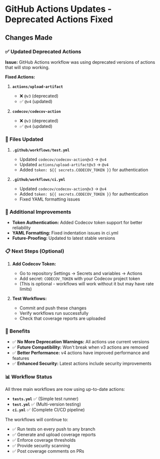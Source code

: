 # GitHub Actions Updates - Deprecated Actions Fixed

## Changes Made

### ✅ Updated Deprecated Actions

**Issue:** GitHub Actions workflow was using deprecated versions of actions that will stop working.

**Fixed Actions:**

1. **`actions/upload-artifact`** 
   - ❌ `@v3` (deprecated)
   - ✅ `@v4` (updated)

2. **`codecov/codecov-action`**
   - ❌ `@v3` (deprecated) 
   - ✅ `@v4` (updated)

### 📁 Files Updated

1. **`.github/workflows/test.yml`**
   - Updated `codecov/codecov-action@v3` → `@v4`
   - Updated `actions/upload-artifact@v3` → `@v4`
   - Added `token: ${{ secrets.CODECOV_TOKEN }}` for authentication

2. **`.github/workflows/ci.yml`**
   - Updated `codecov/codecov-action@v3` → `@v4`
   - Added `token: ${{ secrets.CODECOV_TOKEN }}` for authentication
   - Fixed YAML formatting issues

### 🔧 Additional Improvements

- **Token Authentication:** Added Codecov token support for better reliability
- **YAML Formatting:** Fixed indentation issues in ci.yml
- **Future-Proofing:** Updated to latest stable versions

### 📋 Next Steps (Optional)

1. **Add Codecov Token:** 
   - Go to repository Settings → Secrets and variables → Actions
   - Add secret: `CODECOV_TOKEN` with your Codecov project token
   - (This is optional - workflows will work without it but may have rate limits)

2. **Test Workflows:**
   - Commit and push these changes
   - Verify workflows run successfully
   - Check that coverage reports are uploaded

### 🚀 Benefits

- ✅ **No More Deprecation Warnings:** All actions use current versions
- ✅ **Future Compatibility:** Won't break when v3 actions are removed
- ✅ **Better Performance:** v4 actions have improved performance and features
- ✅ **Enhanced Security:** Latest actions include security improvements

### 📊 Workflow Status

All three main workflows are now using up-to-date actions:

- **`tests.yml`** ✅ (Simple test runner)
- **`test.yml`** ✅ (Multi-version testing)  
- **`ci.yml`** ✅ (Complete CI/CD pipeline)

The workflows will continue to:
- ✅ Run tests on every push to any branch
- ✅ Generate and upload coverage reports
- ✅ Enforce coverage thresholds
- ✅ Provide security scanning
- ✅ Post coverage comments on PRs
